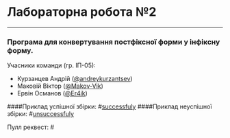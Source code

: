# Лабораторна робота №2
---
### Програма для конвертування постфіксної форми у інфіксну форму.

Учасники команди (гр. ІП-05): 
 * Курзанцев Андрій ([@andreykurzantsev](https://github.com/andreykurzantsev))
 * Маковій Віктор ([@Makov-Vik](https://github.com/Makov-Vik))
 * Ервін Османов ([@Er4ik](https://github.com/Er4ik))

####Приклад успішної збірки: #[successfuly](https://github.com/Makov-Vik/postfix-to-infix/actions/runs/2470387198)
####Приклад неуспішної збірки: #[unsuccessfuly](https://github.com/Makov-Vik/postfix-to-infix/actions/runs/2470379142)

Пулл реквест: #
